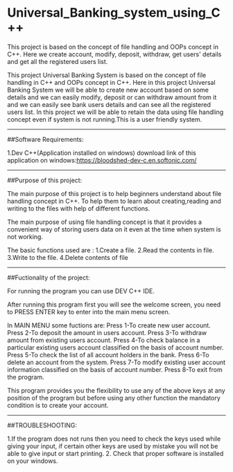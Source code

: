 # Universal_Banking_system_using_C++
This project is based on the concept of file handling and OOPs concept in C++. Here we create account, modify, deposit, withdraw, get users' details and get all the registered users list.

This project Universal Banking System is based on the concept of file handling in C++ and OOPs concept in C++.
Here in this project Universal Banking System we will be able to create new account based on some details and we can easily modify, 
deposit or can withdraw amount from it and we can easily see bank users details and can see all the registered users list.
In this project we will be able to retain the data using file handling concept even if system is not running.This is a user friendly system.

--------------------------------------------------
##Software Requirements:

1.Dev C++(Application installed on windows)
download link of this application on windows:https://bloodshed-dev-c.en.softonic.com/

--------------------------------------------------
##Purpose of this project:

The main purpose of this project is to help beginners understand about file handling concept in C++.
To help them to learn about creating,reading and writing to the files with help of different functions.

The main purpose of using file handling concept is that it provides a convenient way of storing users data
on it even at the time when system is not working.

The basic functions used are :
1.Create a file.
2.Read the contents in file.
3.Write to the file.
4.Delete contents of file

--------------------------------------------------
##Fuctionality of the project:

For running the program you can use DEV C++ IDE.

After running this program first you will see the welcome screen, you need to PRESS ENTER key 
to enter into the main menu screen.

In MAIN MENU some fuctions are:
Press 1-To create new user account.
Press 2-To deposit the amount in users account.
Press 3-To withdraw amount from existing users account.
Press 4-To check balance in a particular existing users account classified on the basis of account number.
Press 5-To check the list of all account holders in the bank.
Press 6-To delete an account from the system.
Press 7-To modify existing user account information classified on the basis of account number.
Press 8-To exit from the program.

This program provides you the flexibility to use any of the above keys at any
position of the program but before using any other function the mandatory condition is to create your account.

--------------------------------------------------
##TROUBLESHOOTING:

1.If the program does not runs then you need to check the keys used while giving your input, if certain other keys are used by mistake you 
will not be able to give input or start printing.
2. Check that proper software is installed on your windows.
